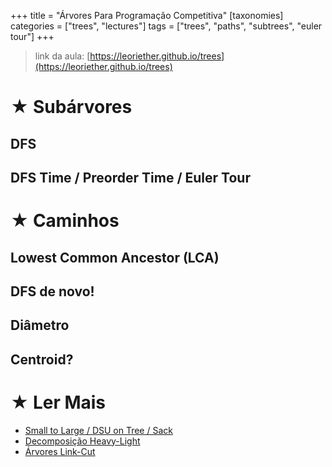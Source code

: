+++
title = "Árvores Para Programação Competitiva"
[taxonomies]
categories = ["trees", "lectures"]
tags = ["trees", "paths", "subtrees", "euler tour"]
+++

> link da aula: [https://leoriether.github.io/trees](https://leoriether.github.io/trees)

# ★ Subárvores
## DFS

## DFS Time / Preorder Time / Euler Tour 

# ★ Caminhos
## Lowest Common Ancestor (LCA)

## DFS de novo!

## Diâmetro

## Centroid?

# ★ Ler Mais
- [Small to Large / DSU on Tree / Sack](https://codeforces.com/blog/entry/44351)
- [Decomposição Heavy-Light](https://cp-algorithms.com/graph/hld.html#proof-of-correctness)
- [Árvores Link-Cut](https://www.youtube.com/watch?v=XZLN6NxEQWo)
